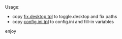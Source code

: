 Usage:

- copy [fix.desktop.tpl](fix.desktop.tpl) to toggle.desktop and fix paths
- copy [config.ini.tpl](config.ini.tpl) to config.ini and fill-in variables

enjoy
